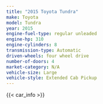 ```yaml
---
title: "2015 Toyota Tundra"
make: Toyota
model: Tundra
year: 2015
engine-fuel-type: regular unleaded
engine-hp: 310
engine-cylinders: 8
transmission-type: Automatic
driven-wheels: four wheel drive
number-of-doors: 4
market-category: N/A
vehicle-size: Large
vehicle-style: Extended Cab Pickup
---
```


{{< car_info >}}
